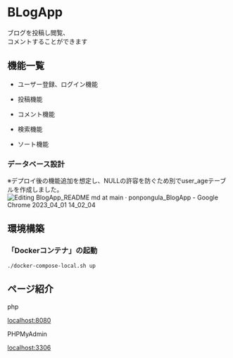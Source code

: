 # BLogApp
ブログを投稿し閲覧、<br>
コメントすることができます

## 機能一覧

- ユーザー登録、ログイン機能

- 投稿機能

- コメント機能

- 検索機能

- ソート機能

### データベース設計

※デプロイ後の機能追加を想定し、NULLの許容を防ぐため別でuser_ageテーブルを作成しました。
![Editing BlogApp_README md at main · ponpongula_BlogApp - Google Chrome 2023_04_01 14_02_04](https://user-images.githubusercontent.com/92622872/229266600-25278b48-061b-4bd0-90a1-b6c51a6c499d.png)


## 環境構築

### 「Dockerコンテナ」の起動

```
./docker-compose-local.sh up
```

## ページ紹介

php

[localhost:8080](http://localhost:8080)

PHPMyAdmin

[localhost:3306](http://localhost:3306)
